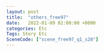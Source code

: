 ```yaml
---
layout: post
title:  "others_free97"
date:   2022-01-09 02:00:00 +0000
categories: Etc
Tags: Story Etc
SceneCode: ["scene_free97_q1_s20"]
---
```

